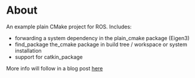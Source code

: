 # About
An example plain CMake project for ROS. Includes:
* forwarding a system dependency in the plain_cmake package (Eigen3)
* find_package the_cmake package in build tree / workspace or system installation
* support for catkin_package

More info will follow in a blog post [here](https://tuebel.github.io/blog/2020/06/27/ros-plain-cmake.html)
